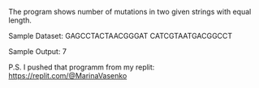 The program shows number of mutations in two given strings with equal length.

Sample Dataset:
GAGCCTACTAACGGGAT
CATCGTAATGACGGCCT

Sample Output:
7

P.S. I pushed that programm from my replit: https://replit.com/@MarinaVasenko
